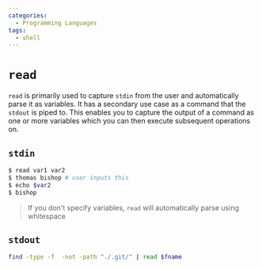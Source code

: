 ```yaml
---
categories:
  - Programming Languages
tags:
  - shell
---
```


# `read`

`read` is primarily used to capture `stdin` from the user and automatically parse it as variables. It has a secondary use case as a command that the `stdout` is piped to. This enables you to capture the output of a command as one or more variables which you can then execute subsequent operations on.

## `stdin`

```bash
$ read var1 var2
$ thomas bishop # user inputs this
$ echo $var2
$ bishop
```

> If you don't specify variables, `read` will automatically parse using whitespace

## `stdout`

```bash
find -type -f  -not -path "./.git/" | read $fname
```
